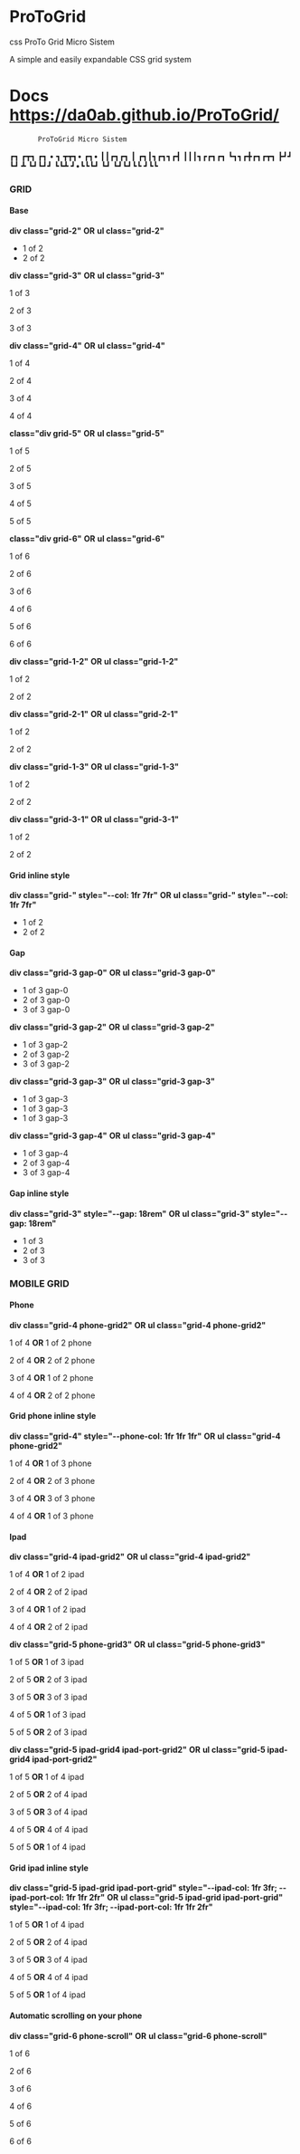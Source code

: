 <head>
    <meta charset="UTF-8">
    <meta name="viewport" content="width=device-width, initial-scale=1.0">
    <title>Markdown with CSS</title>
    <link rel="stylesheet" href="css/styles.css">
</head>

# ProToGrid
css ProTo Grid Micro Sistem

A simple and easily expandable CSS grid system
# Docs https://da0ab.github.io/ProToGrid/


           ProToGrid Micro Sistem

 ┏┓    ┏┳┓  ┏┓  • ┓  ┳┳┓•       ┏┓•
 ┃┃┏┓┏┓ ┃ ┏┓┃┓┏┓┓┏┫  ┃┃┃┓┏┏┓┏┓  ┗┓┓┏╋┏┓┏┳┓
 ┣┛┛ ┗┛ ┻ ┗┛┗┛┛ ┗┗┻  ┛•┗┗┗┛ ┗┛  ┗┛┗┛┗┗ ┛┗┗
            

### GRID

#### Base

**div class="grid-2"** **OR** **ul class="grid-2"**

*   1 of 2
*   2 of 2

**div class="grid-3"** **OR** **ul class="grid-3"**

1 of 3

2 of 3

3 of 3

**div class="grid-4"** **OR** **ul class="grid-4"**

1 of 4

2 of 4

3 of 4

4 of 4

**class="div grid-5"** **OR** **ul class="grid-5"**

1 of 5

2 of 5

3 of 5

4 of 5

5 of 5

**class="div grid-6"** **OR** **ul class="grid-6"**

1 of 6

2 of 6

3 of 6

4 of 6

5 of 6

6 of 6

**div class="grid-1-2"** **OR** **ul class="grid-1-2"**

1 of 2

2 of 2

**div class="grid-2-1"** **OR** **ul class="grid-2-1"**

1 of 2

2 of 2

**div class="grid-1-3"** **OR** **ul class="grid-1-3"**

1 of 2

2 of 2

**div class="grid-3-1"** **OR** **ul class="grid-3-1"**

1 of 2

2 of 2

#### Grid inline style

**div class="grid-" style="--col: 1fr 7fr"** **OR** **ul class="grid-" style="--col: 1fr 7fr"**

*   1 of 2
*   2 of 2

#### Gap

**div class="grid-3 gap-0"** **OR** **ul class="grid-3 gap-0"**

*   1 of 3 gap-0
*   2 of 3 gap-0
*   3 of 3 gap-0

**div class="grid-3 gap-2"** **OR** **ul class="grid-3 gap-2"**

*   1 of 3 gap-2
*   2 of 3 gap-2
*   3 of 3 gap-2

**div class="grid-3 gap-3"** **OR** **ul class="grid-3 gap-3"**

*   1 of 3 gap-3
*   1 of 3 gap-3
*   1 of 3 gap-3

**div class="grid-3 gap-4"** **OR** **ul class="grid-3 gap-4"**

*   1 of 3 gap-4
*   2 of 3 gap-4
*   3 of 3 gap-4

#### Gap inline style

**div class="grid-3" style="--gap: 18rem"** **OR** **ul class="grid-3" style="--gap: 18rem"**

*   1 of 3
*   2 of 3
*   3 of 3

### MOBILE GRID

#### Phone

**div class="grid-4 phone-grid2"** **OR** **ul class="grid-4 phone-grid2"**

1 of 4 **OR** 1 of 2 phone

2 of 4 **OR** 2 of 2 phone

3 of 4 **OR** 1 of 2 phone

4 of 4 **OR** 2 of 2 phone

#### Grid phone inline style

**div class="grid-4" style="--phone-col: 1fr 1fr 1fr"** **OR** **ul class="grid-4 phone-grid2"**

1 of 4 **OR** 1 of 3 phone

2 of 4 **OR** 2 of 3 phone

3 of 4 **OR** 3 of 3 phone

4 of 4 **OR** 1 of 3 phone

#### Ipad

**div class="grid-4 ipad-grid2"** **OR** **ul class="grid-4 ipad-grid2"**

1 of 4 **OR** 1 of 2 ipad

2 of 4 **OR** 2 of 2 ipad

3 of 4 **OR** 1 of 2 ipad

4 of 4 **OR** 2 of 2 ipad

**div class="grid-5 phone-grid3"** **OR** **ul class="grid-5 phone-grid3"**

1 of 5 **OR** 1 of 3 ipad

2 of 5 **OR** 2 of 3 ipad

3 of 5 **OR** 3 of 3 ipad

4 of 5 **OR** 1 of 3 ipad

5 of 5 **OR** 2 of 3 ipad

**div class="grid-5 ipad-grid4 ipad-port-grid2"** **OR** **ul class="grid-5 ipad-grid4 ipad-port-grid2"**

1 of 5 **OR** 1 of 4 ipad

2 of 5 **OR** 2 of 4 ipad

3 of 5 **OR** 3 of 4 ipad

4 of 5 **OR** 4 of 4 ipad

5 of 5 **OR** 1 of 4 ipad

#### Grid ipad inline style

**div class="grid-5 ipad-grid ipad-port-grid" style="--ipad-col: 1fr 3fr; --ipad-port-col: 1fr 1fr 2fr"** **OR** **ul class="grid-5 ipad-grid ipad-port-grid" style="--ipad-col: 1fr 3fr; --ipad-port-col: 1fr 1fr 2fr"**

1 of 5 **OR** 1 of 4 ipad

2 of 5 **OR** 2 of 4 ipad

3 of 5 **OR** 3 of 4 ipad

4 of 5 **OR** 4 of 4 ipad

5 of 5 **OR** 1 of 4 ipad

#### Automatic scrolling on your phone

**div class="grid-6 phone-scroll"** **OR** **ul class="grid-6 phone-scroll"**

1 of 6

2 of 6

3 of 6

4 of 6

5 of 6

6 of 6
